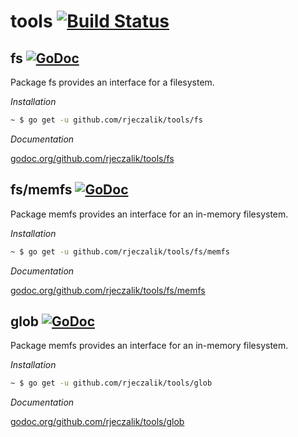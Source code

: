 tools [![Build Status](https://travis-ci.org/rjeczalik/tools.png?branch=master)](https://travis-ci.org/rjeczalik/tools)
=====

## fs [![GoDoc](https://godoc.org/github.com/rjeczalik/tools/fs?status.png)](https://godoc.org/github.com/rjeczalik/tools/fs)

Package fs provides an interface for a filesystem.

*Installation*

```bash
~ $ go get -u github.com/rjeczalik/tools/fs
```

*Documentation*

[godoc.org/github.com/rjeczalik/tools/fs](http://godoc.org/github.com/rjeczalik/tools/fs)

## fs/memfs [![GoDoc](https://godoc.org/github.com/rjeczalik/tools/fs/memfs?status.png)](https://godoc.org/github.com/rjeczalik/tools/fs/memfs)

Package memfs provides an interface for an in-memory filesystem.

*Installation*

```bash
~ $ go get -u github.com/rjeczalik/tools/fs/memfs
```

*Documentation*

[godoc.org/github.com/rjeczalik/tools/fs/memfs](http://godoc.org/github.com/rjeczalik/tools/fs/memfs)

## glob [![GoDoc](https://godoc.org/github.com/rjeczalik/tools/glob?status.png)](https://godoc.org/github.com/rjeczalik/tools/glob)

Package memfs provides an interface for an in-memory filesystem.

*Installation*

```bash
~ $ go get -u github.com/rjeczalik/tools/glob
```

*Documentation*

[godoc.org/github.com/rjeczalik/tools/glob](http://godoc.org/github.com/rjeczalik/tools/glob)
